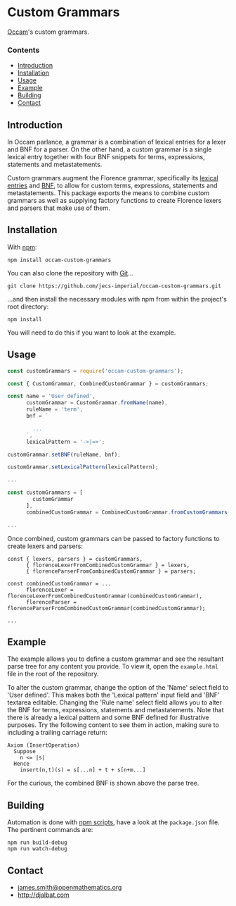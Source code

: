 # Custom Grammars

[Occam](https://github.com/jecs-imperial/occam)'s custom grammars.

### Contents

- [Introduction](#introduction)
- [Installation](#installation)
- [Usage](#usage)
- [Example](#example)
- [Building](#building)
- [Contact](#contact)

## Introduction

In Occam parlance, a grammar is a combination of lexical entries for a lexer and BNF for a parser. On the other hand, a custom grammar is a single lexical entry together with four BNF snippets for terms, expressions, statements and metastatements.

Custom grammars augment the Florence grammar, specifically its [lexical entries](https://raw.githubusercontent.com/occam-proof-assistant/Lexers/master/es6/florence/entries.js) and [BNF](https://raw.githubusercontent.com/occam-proof-assistant/Parsers/master/es6/florence/bnf.js), to allow for custom terms, expressions, statements and metastatements. This package exports the means to combine custom grammars as well as supplying factory functions to create Florence lexers and parsers that make use of them.

## Installation

With [npm](https://www.npmjs.com/):

    npm install occam-custom-grammars

You can also clone the repository with [Git](https://git-scm.com/)...

    git clone https://github.com/jecs-imperial/occam-custom-grammars.git

...and then install the necessary modules with npm from within the project's root directory:

    npm install

You will need to do this if you want to look at the example.

## Usage

```js
const customGrammars = require('occam-custom-grammars');

const { CustomGrammar, CombinedCustomGrammar } = customGrammars;

const name = 'User defined',
      customGrammar = CustomGrammar.fromName(name),
      ruleName = 'term',
      bnf = `

        ...
      `,
      lexicalPattern = '->|=>';

customGrammar.setBNF(ruleName, bnf);

customGrammar.setLexicalPattern(lexicalPattern);

...

const customGrammars = [
        customGrammar
      ],
      combinedCustomGrammar = CombinedCustomGrammar.fromCustomGrammars(customGrammars);

...
```
Once combined, custom grammars can be passed to factory functions to create lexers and parsers:
```
const { lexers, parsers } = customGrammars,
      { florenceLexerFromCombinedCustomGrammar } = lexers,
      { florenceParserFromCombinedCustomGrammar } = parsers;

const combinedCustomGrammar = ...
      florenceLexer = florenceLexerFromCombinedCustomGrammar(combinedCustomGrammar),
      florenceParser = florenceParserFromCombinedCustomGrammar(combinedCustomGrammar);

...
```

## Example

The example allows you to define a custom grammar and see the resultant parse tree for any content you provide. To view it, open the `example.html` file in the root of the repository.

To alter the custom grammar, change the option of the 'Name' select field to 'User defined'. This makes both the 'Lexical pattern' input field and 'BNF' textarea editable. Changing the 'Rule name' select field allows you to alter the BNF for terms, expressions, statements and metastatements. Note that there is already a lexical pattern and some BNF defined for illustrative purposes. Try the following content to see them in action, making sure to including a trailing carriage return:

```
Axiom (InsertOperation)
  Suppose
    n <= |s|
  Hence
    insert(n,t)(s) = s[...n] + t + s[n+m...]
```
For the curious, the combined BNF is shown above the parse tree.

## Building

Automation is done with [npm scripts](https://docs.npmjs.com/misc/scripts), have a look at the `package.json` file. The pertinent commands are:

    npm run build-debug
    npm run watch-debug

## Contact

* james.smith@openmathematics.org
* http://djalbat.com
